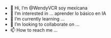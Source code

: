 - 👋 Hi, I’m @WendyVCR soy mexicana 
- 👀 I’m interested in ... aprender lo básico en IA
- 🌱 I’m currently learning ...
- 💞️ I’m looking to collaborate on ...
- 📫 How to reach me ...

<!---
WendyVCR/WendyVCR is a ✨ special ✨ repository because its `README.md` (this file) appears on your GitHub profile.
You can click the Preview link to take a look at your changes.
--->
